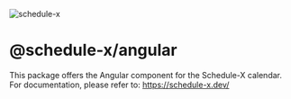 ![schedule-x](https://schedule-x.s3.eu-west-1.amazonaws.com/schedule-x-logo.png)

# @schedule-x/angular

This package offers the Angular component for the Schedule-X calendar. For documentation, please refer to: https://schedule-x.dev/
